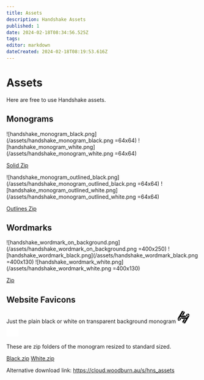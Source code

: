 ```yaml
---
title: Assets
description: Handshake Assets
published: 1
date: 2024-02-18T08:34:56.525Z
tags: 
editor: markdown
dateCreated: 2024-02-18T08:19:53.616Z
---
```


# Assets

Here are free to use Handshake assets.


## Monograms
![handshake_monogram_black.png](/assets/handshake_monogram_black.png =64x64) ![handshake_monogram_white.png](/assets/handshake_monogram_white.png =64x64)


[Solid Zip](/files/handshake_monogram_solid.zip)

![handshake_monogram_outlined_black.png](/assets/handshake_monogram_outlined_black.png =64x64) ![handshake_monogram_outlined_white.png](/assets/handshake_monogram_outlined_white.png =64x64)

[Outlines Zip](/files/handshake_monogram_outlined.zip)

## Wordmarks

![handshake_wordmark_on_background.png](/assets/handshake_wordmark_on_background.png =400x250)
![handshake_wordmark_black.png](/assets/handshake_wordmark_black.png =400x130)
![handshake_wordmark_white.png](/assets/handshake_wordmark_white.png =400x130)

[Zip](/files/handshake_wordmark.zip)


## Website Favicons
Just the plain black or white on transparent background monogram 
![favicon-32x32.png](/black_website_icons/favicon-32x32.png) ![favicon-32x32.png](/white_website_icons/favicon-32x32.png)

These are zip folders of the monogram resized to standard sized.

[Black.zip](/files/hns_black.zip)
[White.zip](/files/hns_white.zip)

Alternative download link:
https://cloud.woodburn.au/s/hns_assets
